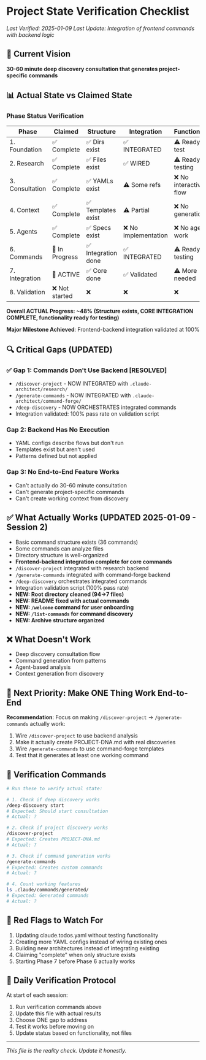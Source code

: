 # Project State Verification Checklist
*Last Verified: 2025-01-09*
*Last Update: Integration of frontend commands with backend logic*

## 🎯 Current Vision
**30-60 minute deep discovery consultation that generates project-specific commands**

## 📊 Actual State vs Claimed State

### Phase Status Verification

| Phase | Claimed | Structure | Integration | Functionality | ACTUAL |
|-------|---------|-----------|-------------|---------------|---------|
| 1. Foundation | ✅ Complete | ✅ Dirs exist | ✅ INTEGRATED | ⚠️ Ready to test | 75% |
| 2. Research | ✅ Complete | ✅ Files exist | ✅ WIRED | ⚠️ Ready for testing | 65% |
| 3. Consultation | ✅ Complete | ✅ YAMLs exist | ⚠️ Some refs | ❌ No interactive flow | 40% |
| 4. Context | ✅ Complete | ✅ Templates exist | ⚠️ Partial | ❌ No generation | 40% |
| 5. Agents | ✅ Complete | ✅ Specs exist | ❌ No implementation | ❌ No agents work | 25% |
| 6. Commands | 🔄 In Progress | ✅ Integration done | ✅ INTEGRATED | ⚠️ Ready for testing | 70% |
| 7. Integration | 🔄 ACTIVE | ✅ Core done | ✅ Validated | ⚠️ More needed | 40% |
| 8. Validation | ❌ Not started | ❌ | ❌ | ❌ | 0% |

**Overall ACTUAL Progress: ~48% (Structure exists, CORE INTEGRATION COMPLETE, functionality ready for testing)**

**Major Milestone Achieved**: Frontend-backend integration validated at 100%

## 🔍 Critical Gaps (UPDATED)

### ✅ Gap 1: Commands Don't Use Backend [RESOLVED]
- `/discover-project` - NOW INTEGRATED with `.claude-architect/research/`
- `/generate-commands` - NOW INTEGRATED with `.claude-architect/command-forge/`
- `/deep-discovery` - NOW ORCHESTRATES integrated commands
- Integration validated: 100% pass rate on validation script

### Gap 2: Backend Has No Execution
- YAML configs describe flows but don't run
- Templates exist but aren't used
- Patterns defined but not applied

### Gap 3: No End-to-End Feature Works
- Can't actually do 30-60 minute consultation
- Can't generate project-specific commands
- Can't create working context from discovery

## ✅ What Actually Works (UPDATED 2025-01-09 - Session 2)
- Basic command structure exists (36 commands)
- Some commands can analyze files
- Directory structure is well-organized
- **Frontend-backend integration complete for core commands**
- `/discover-project` integrated with research backend
- `/generate-commands` integrated with command-forge backend
- `/deep-discovery` orchestrates integrated commands
- Integration validation script (100% pass rate)
- **NEW: Root directory cleaned (94→7 files)**
- **NEW: README fixed with actual commands**
- **NEW: `/welcome` command for user onboarding**
- **NEW: `/list-commands` for command discovery**
- **NEW: Archive structure organized**

## ❌ What Doesn't Work
- Deep discovery consultation flow
- Command generation from patterns
- Agent-based analysis
- Context generation from discovery

## 🎯 Next Priority: Make ONE Thing Work End-to-End

**Recommendation**: Focus on making `/discover-project` → `/generate-commands` actually work:
1. Wire `/discover-project` to use backend analysis
2. Make it actually create PROJECT-DNA.md with real discoveries
3. Wire `/generate-commands` to use command-forge templates
4. Test that it generates at least one working command

## 📝 Verification Commands

```bash
# Run these to verify actual state:

# 1. Check if deep discovery works
/deep-discovery start
# Expected: Should start consultation
# Actual: ?

# 2. Check if project discovery works
/discover-project
# Expected: Creates PROJECT-DNA.md
# Actual: ?

# 3. Check if command generation works
/generate-commands
# Expected: Creates custom commands
# Actual: ?

# 4. Count working features
ls .claude/commands/generated/
# Expected: Generated commands
# Actual: ?
```

## 🚨 Red Flags to Watch For

1. Updating claude.todos.yaml without testing functionality
2. Creating more YAML configs instead of wiring existing ones
3. Building new architectures instead of integrating existing
4. Claiming "complete" when only structure exists
5. Starting Phase 7 before Phase 6 actually works

## 📅 Daily Verification Protocol

At start of each session:
1. Run verification commands above
2. Update this file with actual results
3. Choose ONE gap to address
4. Test it works before moving on
5. Update status based on functionality, not files

---
*This file is the reality check. Update it honestly.*
